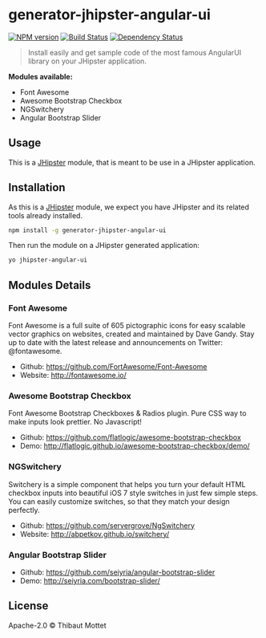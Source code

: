 # generator-jhipster-angular-ui
[![NPM version][npm-image]][npm-url] [![Build Status][travis-image]][travis-url] [![Dependency Status][daviddm-image]][daviddm-url]
> Install easily and get sample code of the most famous AngularUI library on your JHipster application.

**Modules available:**
- Font Awesome
- Awesome Bootstrap Checkbox
- NGSwitchery
- Angular Bootstrap Slider

## Usage

This is a [JHipster](http://jhipster.github.io/) module, that is meant to be use in a JHipster application.

## Installation

As this is a [JHipster](http://jhipster.github.io/) module, we expect you have JHipster and its related tools already installed.

```bash
npm install -g generator-jhipster-angular-ui
```

Then run the module on a JHipster generated application:

```bash
yo jhipster-angular-ui
```

## Modules Details

### Font Awesome

Font Awesome is a full suite of 605 pictographic icons for easy scalable vector graphics on websites, created and maintained by Dave Gandy. Stay up to date with the latest release and announcements on Twitter: @fontawesome.

- Github: https://github.com/FortAwesome/Font-Awesome
- Website: http://fontawesome.io/

### Awesome Bootstrap Checkbox

Font Awesome Bootstrap Checkboxes & Radios plugin. Pure CSS way to make inputs look prettier. No Javascript!

- Github: https://github.com/flatlogic/awesome-bootstrap-checkbox
- Demo: http://flatlogic.github.io/awesome-bootstrap-checkbox/demo/

### NGSwitchery

Switchery is a simple component that helps you turn your default HTML checkbox inputs into beautiful iOS 7 style switches in just few simple steps. You can easily customize switches, so that they match your design perfectly.

- Github: https://github.com/servergrove/NgSwitchery
- Website: http://abpetkov.github.io/switchery/

### Angular Bootstrap Slider

- Github: https://github.com/seiyria/angular-bootstrap-slider
- Demo: http://seiyria.com/bootstrap-slider/

## License

Apache-2.0 © Thibaut Mottet


[npm-image]: https://img.shields.io/npm/v/generator-jhipster-angular-ui.svg
[npm-url]: https://npmjs.org/package/generator-jhipster-angular-ui
[daviddm-image]: https://david-dm.org/moifort/generator-jhipster-angular-ui.svg?theme=shields.io
[daviddm-url]: https://david-dm.org/moifort/generator-jhipster-angular-ui
[travis-image]: https://travis-ci.org/moifort/generator-jhipster-angular-ui.svg?branch=master
[travis-url]: https://travis-ci.org/moifort/generator-jhipster-angular-ui
